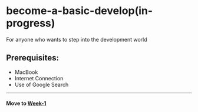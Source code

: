 # become-a-basic-develop(in-progress)
For anyone who wants to step into the development world 

## Prerequisites:
- MacBook
- Internet Connection
- Use of Google Search

---

#### Move to [Week-1](./week-1.md)
